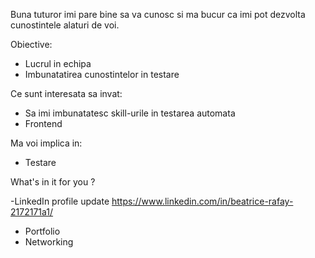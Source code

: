Buna tuturor imi pare bine sa va cunosc si ma bucur ca imi pot dezvolta cunostintele alaturi de voi.

Obiective:

- Lucrul in echipa
- Imbunatatirea cunostintelor in testare


Ce sunt interesata sa invat:

- Sa imi imbunatatesc skill-urile in testarea automata
- Frontend


Ma voi implica in:

- Testare

What's in it for you ?

-LinkedIn profile update https://www.linkedin.com/in/beatrice-rafay-2172171a1/
- Portfolio
- Networking
